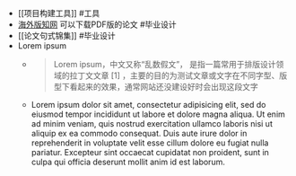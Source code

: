 - [[项目构建工具]] #工具
- [海外版知网](https://oversea.cnki.net/index/) 可以下载PDF版的论文 #毕业设计
- [[论文句式锦集]] #毕业设计
- Lorem ipsum
	- > Lorem ipsum，中文又称“乱数假文”， 是指一篇常用于排版设计领域的拉丁文文章 [1]  ，主要的目的为测试文章或文字在不同字型、版型下看起来的效果，通常网站还没建设好时会出现这段文字
	- Lorem ipsum dolor sit amet, consectetur adipisicing elit, sed do eiusmod tempor incididunt ut labore et dolore magna aliqua. Ut enim ad minim veniam, quis nostrud exercitation ullamco laboris nisi ut aliquip ex ea commodo consequat. Duis aute irure dolor in reprehenderit in voluptate velit esse cillum dolore eu fugiat nulla pariatur. Excepteur sint occaecat cupidatat non proident, sunt in culpa qui officia deserunt mollit anim id est laborum.